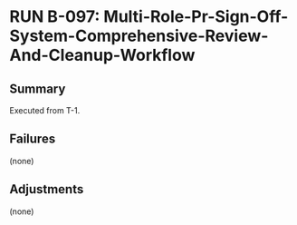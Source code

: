 # RUN B-097: Multi-Role-Pr-Sign-Off-System-Comprehensive-Review-And-Cleanup-Workflow
<!-- BACKLOG_ID: B-097 -->
<!-- FILE_TYPE: run -->
<!-- SLUG: Multi-Role-Pr-Sign-Off-System-Comprehensive-Review-And-Cleanup-Workflow -->
<!-- ROADMAP_REFERENCE: 400_guides/400_project-overview.md -->

## Summary

Executed from T-1.

## Failures

(none)

## Adjustments

(none)

